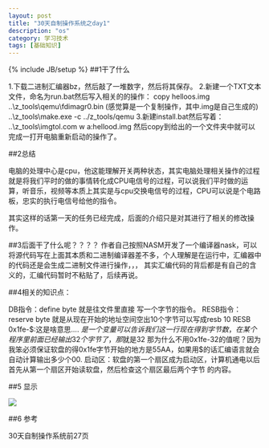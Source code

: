 ```yaml
---
layout: post
title: "30天自制操作系统之day1"
description: "os"
category: 学习技术
tags: [基础知识]
---
```

{% include JB/setup %}
##1干了什么

1.下载二进制汇编器bz，然后敲了一堆数字，然后将其保存。
2.新建一个TXT文本文件，命名为run.bat然后写入相关的的操作：
copy helloos.img ..\z_tools\qemu\fdimagr0.bin  (感觉算是一个复制操作，其中.img是自己生成的)
..\z_tools\make.exe -c ../z_tools/qemu
3.新建install.bat然后写着：
..\z_tools\imgtol.com w a:hellood.img
然后copy到给出的一个文件夹中就可以完成一打开电脑重新启动的操作了。

##2总结

电脑的处理中心是cpu，他这能理解开关两种状态，其实电脑处理相关操作的过程就是将我们平时的做的事情转化成CPU电信号的过程，可以说我们平时做的运算，听音乐，视频等本质上其实是与cpu交换电信号的过程，CPU可以说是个电路板，忠实的执行电信号给他的指令。

其实这样的话第一天的任务已经完成，后面的介绍只是对其进行了相关的修改操作。

##3后面干了什么呢？？？？
作者自己按照NASM开发了一个编译器nask，可以将源代码写在上面其本质和二进制编译器差不多，个人理解是在运行中，汇编器中的代码还是会生成二进制文件进行操作，，，
其实汇编代码的背后都是有自己的含义的，汇编代码暂时不粘贴了，后续再说。

##4相关的知识点：

DB指令：define byte 就是往文件里直接 写一个字节的指令。
RESB指令：reserve byte 就是从现在开始的地址空间空出10个字节可以写成resb 10
RESB 0x1fe-$:这是啥意思....
$是一个变量可以告诉我们这一行现在得到字节数，在某个程序里前面已经输出32个字节了，那$就是32
那为什么不用0x1fe-32的值呢？因为我笨必须保证软盘的得0x1fe字节开始的地方是55AA，如果用$的话汇编语言就会自动计算输出多少个00.
启动区：软盘的第一个扇区成为启动区，计算机通电以后首先从第一个扇区开始读软盘，然后检查这个扇区最后两个字节 的内容。

##5 显示

![](/assets/img/day1/day1.PNG)

##6 参考

30天自制操作系统前27页

